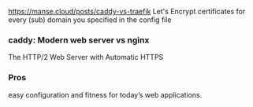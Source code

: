 https://manse.cloud/posts/caddy-vs-traefik
Let's Encrypt certificates for every (sub) domain you specified in the config file

### caddy: Modern web server vs nginx

The HTTP/2 Web Server with Automatic HTTPS

### Pros

easy configuration and fitness for
today’s web applications.
